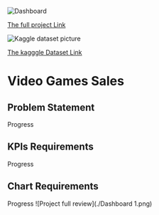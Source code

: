 
![Dashboard]()

[The full project Link ]()


![Kaggle dataset picture]()

[The kagggle Dataset Link]()
# Video Games Sales 

## Problem Statement
Progress

## KPIs Requirements

Progress
## Chart Requirements

Progress
![Project full review](./Dashboard 1.png)


